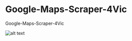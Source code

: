 # Google-Maps-Scraper-4Vic
Google-Maps-Scraper-4Vic

![alt text](http://[url](https://www.hizliresim.com/bmxgaoe)/to/img.png)

